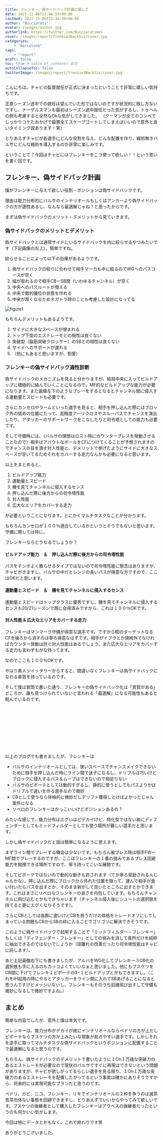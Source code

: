 ```yaml
---
title: フレンキー、偽サイドバック計画に関して
date: 2021-11-06T12:44:59+09:00
lastmod: 2021-11-06T12:44:59+09:00
author: "Bucciarati"
avatar: /images/author.jpg
authorlink: https://twitter.com/Bucciaratimes
cover: /images/report/frenkie3BackSis/cover.jpg
categories:
    - "Barcelona"
tags: 
    - "report"
draft: false
toc: true # table of contents 目次
autoCollapseToc: false
twitterImage: /images/report/frenkie3BackSis/cover.jpg
---
```


こんにちは。チャビの監督就任が正式に決まったということで非常に嬉しい気持ちです。

正直シーズン途中での就任は望んでいた形ではないのですが状況的に致し方ないですし、ナーゲルスマンも最初はシーズン途中就任だった気がするし、トゥヘルの例も考慮すると全然なOkな気がしてきました。
（クーマンが全てのコンペでしっかりコケたおかげで最悪全てスケープゴートしてしまえばいいので意外と良いタイミング説あります！笑）

とりあえずチャビが各選手にどんな役割を与え、どんな配置を作り、戦術無きバルサにどんな戦術を導入するのか非常に楽しみです。

ということで？今回はチャビにはフレンキーをこう使って欲しい！！という思いを書く回です。

## フレンキー、偽サイドバック計画

僕がフレンキーに与えて欲しい役割・ポジションは偽サイドバックです。

理由は能力分布的にバルサのインテリオールもしくはアンカーより偽サイドバックの方が適性あるし、なんなら最適解じゃね？と思ったからです。

まずは偽サイドバックのメリット・デメリットから見ていきます。

### 偽サイドバックのメリットとデメリット

偽サイドバックとは通常サイドにいるサイドバックを内に絞らせるやつみたいです（下記画像の左上）。簡単ですね。

絞らせることによって以下の効果があるようです。

1. 偽サイドバックの絞りに合わせて相手マーカも中に絞るのでWGへのパスコースが空く
2. 幅が取れるので相手CBーSB間（いわゆるチャンネル）が空く
3. 中央へのパスルートが増える
4. 中央で数的優位の状態を作れる
5. 中央が厚くなるためネガトラ時のことも考慮した設計になってる

![figure1](/images/report/frenkie3BackSis/image1.png)

もちろんデメリットもあるようです。

1. サイドに大きなスペースが埋まれる
2. トップ下型のエストレーモとの相性は良くない
3. 突破型（脳筋突破クロッサー）のSBとの相性は良くない
4. サイドへのサポートが遅れる
5. （他にもあると思いますが、割愛）
   
### フレンキーの偽サイドバック適性診断

偽サイドバックのメカニズムを見ると分かりますが、結局中央に入ってビルドアップに積極的に絡んでいくことになるので、MF的なビルドアップな能力が必要になります。また画像左下のようなプレーをするとなるとチャンネル間に侵入する運動量とスピードも必要です。

さらにカンセロやラームといった選手を見ると、相手を押し込んだ際にはブロック外の低めの位置にたって、高精度アーリクロスやスルーパスでチャンスを演出したり、アタッカーのサポートワークをこなしたりと司令塔としての能力も必要です。

そして守備時には、（バルサの理想はロスト時にカウンタープレスを発動させることなので）相手はアバウトなボールをCFにつけてくることが予想されますのでチャンスの目を潰す対人性能と、デメリットで挙げたようにサイドに大きなスペースが空いてるためそれをカバーする走力なんかも必要になると思います。

以上をまとめると、

1. ビルドアップ能力
2. 運動量とスピード
3. 機を見てチャンネルに侵入するセンス
4. 押し込んだ際に後方からの司令塔性能
5. 対人性能
6. 広大なエリアをカバーする走力

が必要ということになります。とにかくマルチタスクなことが分かります。

もちろんカンセロが１００％適合しているかというとそうでもないと思います。守備に関しては特に。

フレンキーならどうなるでしょうか？

#### ビルドアップ能力　＆　押し込んだ際に後方からの司令塔性能

パスをテンポよく散らせるタイプではないので司令塔性能に懸念はありますが、チャビがきますし、バルサの中だとレンジの長いパスが得意な方ですので、ここはOKだと思います。

#### 運動量とスピード　＆　機を見てチャンネルに侵入するセンス

運動量とスピードはトップクラスに優秀ですし、機を見てチャンネルに侵入するセンスも20/21シーズンで既に会得済みですから、これは１００％OKです。

#### 対人性能 & 広大なエリアをカバーする走力

フレンキーはマンマーク守備が得意な選手です。ですから楔のターゲットなるCFを後ろから消すのは寧ろ得意なはずです。相手がイブラとか規格外でなければカウンター発動は防ぐ対人性能はあるでしょう。また広大なエリアをカバーする走力も言わずもがな持ってます。

なのでここも１００％OKです。

やはり素人ツイッタラーからすると、間違いなくフレンキーは偽サイドバックになれる素質を持っているのです。

そして僕は冒頭で書いた通り、フレンキーの偽サイドバック化は「資質がある」どころか、誰も見つけられていないと言われる「最適解」になる可能性もあると睨んでいるのです。

<div class="iframely-embed"><div class="iframely-responsive" style="height: 140px; padding-bottom: 0;"><a href="https://bucciaratimes.info/posts/report/frenkieonsale/" data-iframely-url="//cdn.iframe.ly/qYnOhtS?card=small"></a></div></div><script async src="//cdn.iframe.ly/embed.js" charset="utf-8"></script>

以上のブログでも書きましたが、フレンキーは

- バルサのインテリオールとしては、狭いスペースでチャンスメイクできないために相手を押し込んだ時にライン間で迷子になるし、ドリブルは巧いけどブロックに侵入するパス＆ムーブはできないので物足りない
- バルサのピポーテとしては動的すぎるし、静的に使うとしてもパスよりかはドリブルで違いを作る選手なので微妙
- CBとして使うなら体格的に微妙だしデリフト獲得しとけばよかったじゃん案件になる
- リベロのフレンキーはかっこいいけどポジションあるの？

みたいな感じで、能力分布はエグいほどデカイけど、特化型ではない故にディフェンダーとしてもミッドフィルダーとしても使う場所が難しい選手だと思います。

しかし偽サイドバックだと話は簡単になるように思えます。

まずライン間でプレーする機会は少ないです。もちろん被プレス時は相手FWーMF間でプレーするのですが、ここはフレンキーの１番の強みであるプレス回避能力を発揮できる場所ですので、寧ろ持ってこいな展開です。

そしてピポーテではないので動的な動きも許されます（てか寧ろ奨励されるんじゃんかな）。押し込んだ際にブロックから外れた位置を取って、運んで相手が食い付いたらパスを出すとか、そのまま剥がして空いたところに出すとかできます。これはまさにリベロなフレンキーの良さを内包しています。もちろんチャンネルに飛び込むとかもできちゃいます（チャンネル侵入後にシュートの選択肢を持てると更にエグくなりそうです）。

さらにCBとしては抜群に速いけどCBを担うだけの体格をトレードオフにしてしまっている問題もCBからSBの枠に入ることでゴリゴリに解決できそうです。

このように偽サイドバックで起用することで「ミッドフィルダー・フレンキー」もしくは「ディフェンダー・フレンキー」としての弱みを消して長所だけを純粋に抽出できるのではないでしょうか（球離れの改善だったり司令塔性能はチャビに託します）。

あと上記画像右下にも書きましたが、アルバをWG化してフレンキー３CB化の選択肢も手に入るのもカッコよくていいなぁと思いました。他にもブスケツをCB間に下げてフレンキ１ピポーテの3−１ビルドアップとかもできますし。（これをIH起用の時にやるとアタッカーをライン間に入れてSBあげることになると思うんですけどメッシいないし、フレンキーもそのうち前線飛び出すして守備も微妙になるしで微妙ですよね。）

## まとめ

簡単な内容でしたが、意外と僕は本気です。

フレンキーは、能力分布がデカイが故にインテリオールならペドリの方が上だしピポーテならブスケツの方が上みたいな現象が起きやすい選手です。しかしそれを逆手に取ってマルチタスクな偽サイドバックというポジションに配置することで最適解になると思うのです。

もちろん、偽サイドバックのデメリットで書いたように１On１万歳な突破力のあるエストレーモが必要なので現状のバルサですぐに再現はできないという問題がありますが、チャビが欲しがってるらしい選手を見る限り、１On１万歳な突破力のあるエストレーモを配置したがってるという事実は確かにありそうですから、将来的には実現可能なプランだと思うのです。

ペドリ、ガビ、ニコ、フレンキー、リキでインテリオールの２枠を争うのは滅茶苦茶勿体ない事態を回避できますし、とりあえずでいいからやってみて欲しいです。ブスケツの後継者として購入したフレンキーはアウベスの後継者だったというのも何かいい気がします。

今回は特にデータとかもなく、これで終わりです笑

ありがとうございました。